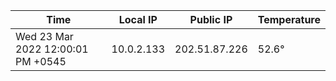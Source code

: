| Time     | Local IP | Public IP | Temperature |
| ----------- | ----------- | ----------- | ----------- |
| Wed 23 Mar 2022 12:00:01 PM +0545      | 10.0.2.133     | 202.51.87.226  | 52.6° |
